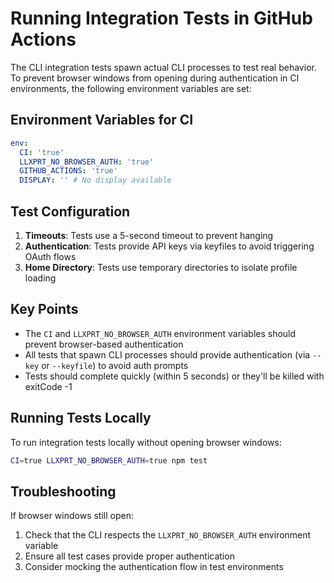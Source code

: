 # Running Integration Tests in GitHub Actions

The CLI integration tests spawn actual CLI processes to test real behavior. To prevent browser windows from opening during authentication in CI environments, the following environment variables are set:

## Environment Variables for CI

```yaml
env:
  CI: 'true'
  LLXPRT_NO_BROWSER_AUTH: 'true'
  GITHUB_ACTIONS: 'true'
  DISPLAY: '' # No display available
```

## Test Configuration

1. **Timeouts**: Tests use a 5-second timeout to prevent hanging
2. **Authentication**: Tests provide API keys via keyfiles to avoid triggering OAuth flows
3. **Home Directory**: Tests use temporary directories to isolate profile loading

## Key Points

- The `CI` and `LLXPRT_NO_BROWSER_AUTH` environment variables should prevent browser-based authentication
- All tests that spawn CLI processes should provide authentication (via `--key` or `--keyfile`) to avoid auth prompts
- Tests should complete quickly (within 5 seconds) or they'll be killed with exitCode -1

## Running Tests Locally

To run integration tests locally without opening browser windows:

```bash
CI=true LLXPRT_NO_BROWSER_AUTH=true npm test
```

## Troubleshooting

If browser windows still open:

1. Check that the CLI respects the `LLXPRT_NO_BROWSER_AUTH` environment variable
2. Ensure all test cases provide proper authentication
3. Consider mocking the authentication flow in test environments
